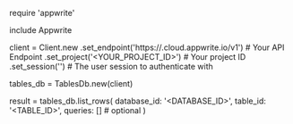 require 'appwrite'

include Appwrite

client = Client.new
    .set_endpoint('https://<REGION>.cloud.appwrite.io/v1') # Your API Endpoint
    .set_project('<YOUR_PROJECT_ID>') # Your project ID
    .set_session('') # The user session to authenticate with

tables_db = TablesDb.new(client)

result = tables_db.list_rows(
    database_id: '<DATABASE_ID>',
    table_id: '<TABLE_ID>',
    queries: [] # optional
)

